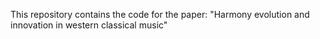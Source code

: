 This repository contains the code for the paper: 
"Harmony evolution and innovation in western classical music"
